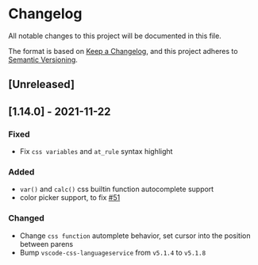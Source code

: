 # Changelog
All notable changes to this project will be documented in this file.

The format is based on [Keep a Changelog](https://keepachangelog.com/en/1.0.0/),
and this project adheres to [Semantic Versioning](https://semver.org/spec/v2.0.0.html).

## [Unreleased]

## [1.14.0] - 2021-11-22
### Fixed
- Fix `css variables` and `at_rule` syntax highlight

### Added
- `var()` and `calc()` css builtin function autocomplete support
- color picker support, to fix [#51](https://github.com/d4rkr00t/language-stylus/issues/51)

### Changed
- Change `css function` automplete behavior, set cursor into the position between parens
- Bump `vscode-css-languageservice` from `v5.1.4` to `v5.1.8`